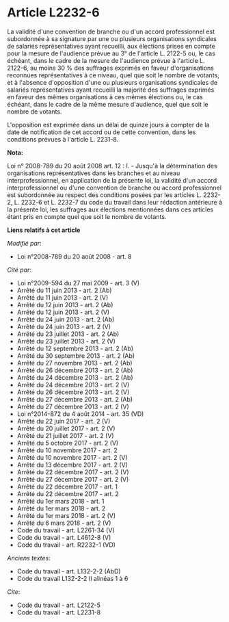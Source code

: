 # Article L2232-6

La validité d'une convention de branche ou d'un accord professionnel est subordonnée à sa signature par une ou plusieurs
organisations syndicales de salariés représentatives ayant recueilli, aux élections prises en compte pour la mesure de
l'audience prévue au 3° de l'article L. 2122-5 ou, le cas échéant, dans le cadre de la mesure de l'audience prévue à
l'article L. 2122-6, au moins 30 % des suffrages exprimés en faveur d'organisations reconnues représentatives à ce niveau,
quel que soit le nombre de votants, et à l'absence d'opposition d'une ou plusieurs organisations syndicales de salariés
représentatives ayant recueilli la majorité des suffrages exprimés en faveur des mêmes organisations à ces mêmes élections
ou, le cas échéant, dans le cadre de la même mesure d'audience, quel que soit le nombre de votants.

L'opposition est exprimée dans un délai de quinze jours à compter de la date de notification de cet accord ou de cette
convention, dans les conditions prévues à l'article L. 2231-8.

**Nota:**

Loi n° 2008-789 du 20 août 2008 art. 12 : I. - Jusqu'à la détermination des organisations représentatives dans les branches
et au niveau interprofessionnel, en application de la présente loi, la validité d'un accord interprofessionnel ou d'une
convention de branche ou accord professionnel est subordonnée au respect des conditions posées par les articles L. 2232-2, L.
2232-6 et L. 2232-7 du code du travail dans leur rédaction antérieure à la présente loi, les suffrages aux élections
mentionnées dans ces articles étant pris en compte quel que soit le nombre de votants.

**Liens relatifs à cet article**

_Modifié par_:

  - Loi n°2008-789 du 20 août 2008 - art. 8

_Cité par_:

  - Loi n°2009-594 du 27 mai 2009 - art. 3 (V)
  - Arrêté du 11 juin 2013 - art. 2 (Ab)
  - Arrêté du 11 juin 2013 - art. 2 (V)
  - Arrêté du 12 juin 2013 - art. 2 (Ab)
  - Arrêté du 12 juin 2013 - art. 2 (V)
  - Arrêté du 24 juin 2013 - art. 2 (Ab)
  - Arrêté du 24 juin 2013 - art. 2 (V)
  - Arrêté du 23 juillet 2013 - art. 2 (Ab)
  - Arrêté du 23 juillet 2013 - art. 2 (V)
  - Arrêté du 12 septembre 2013 - art. 2 (Ab)
  - Arrêté du 30 septembre 2013 - art. 2 (Ab)
  - Arrêté du 27 novembre 2013 - art. 2 (Ab)
  - Arrêté du 26 décembre 2013 - art. 2 (Ab)
  - Arrêté du 24 décembre 2013 - art. 2 (Ab)
  - Arrêté du 24 décembre 2013 - art. 2 (V)
  - Arrêté du 26 décembre 2013 - art. 2 (V)
  - Arrêté du 27 décembre 2013 - art. 2 (Ab)
  - Arrêté du 27 décembre 2013 - art. 2 (V)
  - Loi n°2014-872 du 4 août 2014 - art. 35 (VD)
  - Arrêté du 22 juin 2017 - art. 2 (V)
  - Arrêté du 20 juillet 2017 - art. 2 (V)
  - Arrêté du 21 juillet 2017 - art. 2 (V)
  - Arrêté du 5 octobre 2017 - art. 2 (V)
  - Arrêté du 10 novembre 2017 - art. 2
  - Arrêté du 10 novembre 2017 - art. 2 (V)
  - Arrêté du 13 décembre 2017 - art. 2 (V)
  - Arrêté du 22 décembre 2017 - art. 2 (V)
  - Arrêté du 27 décembre 2017 - art. 2 (V)
  - Arrêté du 22 décembre 2017 - art. 1
  - Arrêté du 22 décembre 2017 - art. 2
  - Arrêté du 1er mars 2018 - art. 1
  - Arrêté du 1er mars 2018 - art. 2
  - Arrêté du 1er mars 2018 - art. 2 (V)
  - Arrêté du 6 mars 2018 - art. 2 (V)
  - Code du travail - art. L2261-34 (V)
  - Code du travail - art. L4612-8 (V)
  - Code du travail - art. R2232-1 (VD)

_Anciens textes_:

  - Code du travail - art. L132-2-2 (AbD)
  - Code du travail L132-2-2 II alinéas 1 à 6

_Cite_:

  - Code du travail - art. L2122-5
  - Code du travail - art. L2231-8
